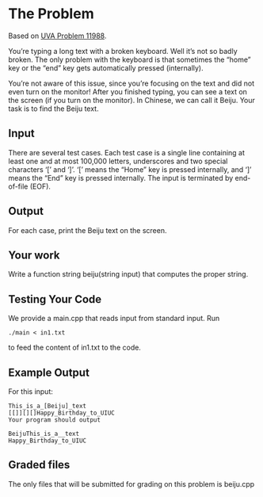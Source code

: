 # The Problem

Based on [UVA Problem 11988](https://onlinejudge.org/index.php?option=com_onlinejudge&Itemid=8&page=show_problem&problem=3139).

You’re typing a long text with a broken keyboard. Well it’s not so badly broken. The only problem with the keyboard is that sometimes the “home” key or the “end” key gets automatically pressed (internally).

You’re not aware of this issue, since you’re focusing on the text and did not even turn on the monitor! After you finished typing, you can see a text on the screen (if you turn on the monitor). In Chinese, we can call it Beiju. Your task is to find the Beiju text.

## Input

There are several test cases. Each test case is a single line containing at least one and at most 100,000 letters, underscores and two special characters ‘[’ and ‘]’. ‘[’ means the “Home” key is pressed internally, and ‘]’ means the “End” key is pressed internally. The input is terminated by end-of-file (EOF).

## Output

For each case, print the Beiju text on the screen.

## Your work

Write a function string beiju(string input) that computes the proper string.

## Testing Your Code

We provide a main.cpp that reads input from standard input. Run

```
./main < in1.txt
```
to feed the content of in1.txt to the code.

## Example Output

For this input:
```
This_is_a_[Beiju]_text
[[]][][]Happy_Birthday_to_UIUC
Your program should output

BeijuThis_is_a__text
Happy_Birthday_to_UIUC
```

## Graded files

The only files that will be submitted for grading on this problem is beiju.cpp
